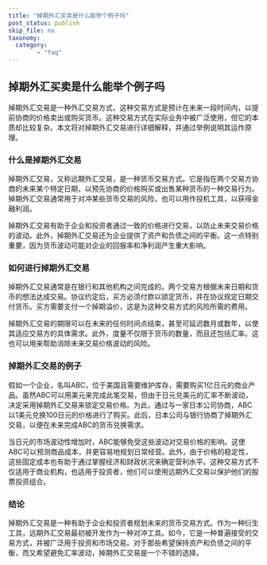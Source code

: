 ```yaml
---
title: "掉期外汇买卖是什么能举个例子吗"
post_status: publish
skip_file: no
taxonomy:
  category:
        - "faq"
---
```


## 掉期外汇买卖是什么能举个例子吗

掉期外汇交易是一种外汇交易方式，这种交易方式是预计在未来一段时间内，以提前协商的价格卖出或购买货币。这种交易方式在实际业务中被广泛使用，但它的本质却比较复杂。本文将对掉期外汇交易进行详细解释，并通过举例说明其运作原理。

### 什么是掉期外汇交易

掉期外汇交易，又称远期外汇交易，是一种货币交易方式。它是指在两个交易方协商的未来某个特定日期，以预先协商的价格购买或出售某种货币的一种交易行为。掉期外汇交易通常用于对冲某些货币交易的风险，也可以用作投机工具，以获得金融利润。

掉期外汇交易有助于企业和投资者通过一致的价格进行交易，以防止未来交易价格的波动。此外，掉期外汇交易还为企业提供了资产和负债之间的平衡。这一点特别重要，因为货币波动可能对企业的回报率和净利润产生重大影响。

### 如何进行掉期外汇交易

掉期外汇交易通常是在银行和其他机构之间完成的。两个交易方根据未来日期和货币的想法达成交易。协议约定后，买方必须付款以锁定货币，并在协议规定日期交付货币。买方需要支付一个掉期溢价，这是为这种交易方式的风险所需的费用。

掉期外汇交易的期限可以在未来的任何时间点结束，甚至可延迟数月或数年，以使其适应交易方的具体需求。此外，度量不仅限于货币的数量，而且还包括汇率。这也可以用来帮助消除未来交易价格波动的风险。

### 掉期外汇交易的例子

假如一个企业，名叫ABC，位于美国且需要维护库存，需要购买1亿日元的商业产品。虽然ABC可以用美元来完成此笔交易，但由于日元兑美元的汇率不断波动，决定采用掉期外汇交易来锁定交易价格。为此，通过与一家日本公司协商，ABC以1美元兑换100日元的价格进行了购买。此后，日本公司与银行协商了掉期外汇交易，以便在未来完成ABC的货币兑换需求。

当日元的市场波动性增加时，ABC能够免受这些波动对交易价格的影响。这使ABC可以预测商品成本，并更容易地规划日常经营。此外，由于价格的稳定性，这些固定成本也有助于通过掌握经济和财政状况来确定营利水平。这种交易方式不仅适用于商业机构，也适用于投资者，他们可以使用远期外汇交易以保护他们的股票投资组合。

### 结论

掉期外汇交易是一种有助于企业和投资者规划未来的货币交易方式。作为一种衍生工具，远期外汇交易最初被开发作为一种对冲工具。如今，它是一种普遍接受的交易方式，并被广泛用于投资和市场交易。对于那些希望保持资产和负债之间的平衡，而又希望避免汇率波动，掉期外汇交易是一个不错的选择。
